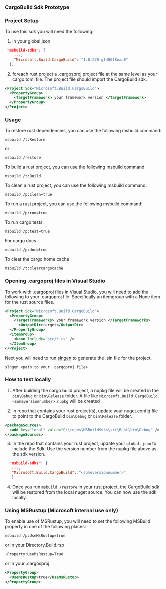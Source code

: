 ### CargoBuild Sdk Prototype

### Project Setup
To use this sdk you will need the following:

1) in your global.json
```json
 "msbuild-sdks": {
    ...,
    "Microsoft.Build.CargoBuild": "1.0.270-gf406f8eaa0"
  },
```

2) foreach rust project a .cargosproj project file at the same level as your cargo.toml file. The project file should import the CargoBuild sdk.
```xml
<Project Sdk="Microsoft.Build.CargoBuild">
  <PropertyGroup>
    <TargetFramework> your framework version </TargetFramework>
  </PropertyGroup>
</Project>
```

### Usage
To restore rust dependencies, you can use the following msbuild command:
```shell
msbuild /t:Restore
```
or 
```shell
msbuild /restore
``` 

To build a rust project, you can use the following msbuild command:
```shell
msbuild /t:Build
```

To clean a rust project, you can use the following msbuild command:
```shell
msbuild /p:clean=true
```

To run a rust project, you can use the following msbuild command:
```shell
msbuild /p:run=true
```

To run cargo tests:
```shell
msbuild /p:test=true
```

For cargo docs
```shell
msbuild /p:doc=true
```

To clear the cargo home cache
```shell
msbuild /t:clearcargocache
```

### Opening .cargoproj files in Visual Studio
To work with .cargoproj files in Visual Studio, you will need to add the following to your .cargoproj file. 
Specifically an itemgroup with a None item for the rust source files.

```xml
<Project Sdk="Microsoft.Build.CargoBuild">
  <PropertyGroup>
    <TargetFrameworks> your framework version </TargetFrameworks>
      <OutputDir>target</OutputDir>
  </PropertyGroup>
  <ItemGroup>
    <None Include="src/*.rs" />
  </ItemGroup>
</Project>
```
Next you will need to run [slngen](https://github.com/microsoft/slngen) to generate the .sln file for the project. 
```shell
slngen <path to your .cargoproj file>
```

### How to test locally

1) After building the cargo build project, a nupkg file will be created in the `bin\Debug` or `bin\Release` folder. A file like `Microsoft.Build.CargoBuild.<someversionnumber>.nupkg` will be created

2) In repo that contains your rust project(s), update your nuget.config file to point to the CargoBuild `bin\Debug` or `bin\Release` folder.

```xml
<packageSources>
  <add key="local" value="C:\repos\MSBuildSdks\src\Rust\bin\Debug" />
</packageSources>
 ```

 3) In the repo that contains your rust project, update your `global.json` to include the Sdk. Use the version number from the nupkg file above as the sdk version.
```json
  "msbuild-sdks": {
   ...,
   "Microsoft.Build.CargoBuild": "<someversionnumber>"
   }
```
 4) Once you run `msbuild /restore` in your rust project, the CargoBuild sdk will be restored from the local nuget source. You can now use the sdk locally.


 ### Using MSRustup (Microsoft internal use only)
 To enable use of MSRustup, you will need to set the following MSBuild property in one of the following places:
 
 ```shell
 msbuild /p:UseMsRustup=true
 ```
 or in your  Directory.Build.rsp
 ```
 -Property:UseMsRustup=True
 ```
 or 
 in your .cargosproj
```xml 
<PropertyGroup>
  <UseMsRustup>true</UseMsRustup>
</PropertyGroup> 
```